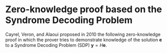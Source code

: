 # Zero-knowledge proof based on the Syndrome Decoding Problem
Cayrel, Veron, and Alaoui proposed in 2010 the following zero-knowledge proof in which the prover tries to demonstrate knowledge of the solution $\mathbf{e}$ to a Syndrome Decoding Problem (SDP) $\mathbf{y} = H \mathbf{e}$.